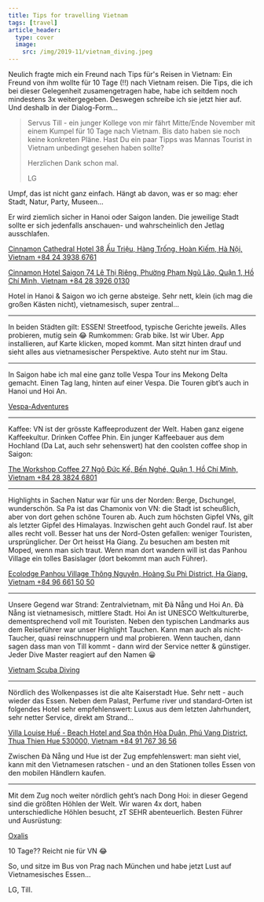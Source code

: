 ```yaml
---
title: Tips for travelling Vietnam
tags: [travel]
article_header:
  type: cover
  image:
    src: /img/2019-11/vietnam_diving.jpeg
---
```



Neulich fragte mich ein Freund nach Tips für's Reisen in Vietnam: Ein Freund von ihm wollte für 10 Tage (!!) nach Vietnam reisen. Die Tips, die ich bei dieser Gelegenheit zusamengetragen habe, habe ich seitdem noch mindestens 3x weitergegeben. Deswegen schreibe ich sie jetzt hier auf. Und deshalb in der Dialog-Form...

> Servus Till - ein junger Kollege von mir fährt Mitte/Ende November mit einem Kumpel für 10 Tage nach Vietnam.
> Bis dato haben sie noch keine konkreten Pläne. Hast Du ein paar Tipps was Mannas Tourist in Vietnam unbedingt gesehen haben sollte?
>
>Herzlichen Dank schon mal.
>
>LG

Umpf, das ist nicht ganz einfach. Hängt ab davon, was er so mag: eher Stadt, Natur, Party, Museen...

Er wird ziemlich sicher in Hanoi oder Saigon landen. Die jeweilige Stadt sollte er sich jedenfalls anschauen- und wahrscheinlich den Jetlag ausschlafen.

[Cinnamon Cathedral Hotel
38 Ấu Triệu, Hàng Trống, Hoàn Kiếm, Hà Nội, Vietnam
+84 24 3938 6761](https://goo.gl/maps/JtbFi8FVmn416DC27)

[Cinnamon Hotel Saigon
74 Lê Thị Riêng, Phường Phạm Ngũ Lão, Quận 1, Hồ Chí Minh, Vietnam
+84 28 3926 0130](https://goo.gl/maps/WFWoCD2ZUEgm2i9x5)

Hotel in Hanoi & Saigon wo ich gerne absteige. Sehr nett, klein (ich mag die großen Kästen nicht), vietnamesisch, super zentral...

---

In beiden Städten gilt: ESSEN! Streetfood, typische Gerichte jeweils. Alles probieren, mutig sein 😂
Rumkommen: Grab bike. Ist wir Uber. App installieren, auf Karte klicken, moped kommt. Man sitzt hinten drauf und sieht alles aus vietnamesischer Perspektive. Auto steht nur im Stau.

---

In Saigon habe ich mal eine ganz tolle Vespa Tour ins Mekong Delta gemacht. Einen Tag lang, hinten auf einer Vespa.
Die Touren gibt’s auch in Hanoi und Hoi An.

[Vespa-Adventures](https://vespaadventuretours.com)

---

Kaffee: VN ist der grösste Kaffeeproduzent der Welt. Haben ganz eigene Kaffeekultur. Drinken Coffee Phin. Ein junger Kaffeebauer aus dem Hochland (Da Lat, auch sehr sehenswert) hat den coolsten coffee shop in Saigon:

[The Workshop Coffee
27 Ngô Đức Kế, Bến Nghé, Quận 1, Hồ Chí Minh, Vietnam
+84 28 3824 6801](https://goo.gl/maps/uyV7neisEPLL8mgJA)

---

Highlights in Sachen Natur war für uns der Norden: Berge, Dschungel, wunderschön.
Sa Pa ist das Chamonix von VN: die Stadt ist scheußlich, aber von dort gehen schöne Touren ab. Auch zum höchsten Gipfel VNs, gilt als letzter Gipfel des Himalayas. Inzwischen geht auch Gondel rauf. Ist aber alles recht voll.
Besser hat uns der Nord-Osten gefallen: weniger Touristen, ursprünglicher. Der Ort heisst Ha Giang. Zu besuchen am besten mit Moped, wenn man sich traut.
Wenn man dort wandern will ist das Panhou Village ein tolles Basislager (dort bekommt man auch Führer).

[Ecolodge Panhou Village
Thông Nguyên, Hoàng Su Phì District, Ha Giang, Vietnam
+84 96 661 50 50](https://goo.gl/maps/BwKQgb6QLVN8prxy9)

---

Unsere Gegend war Strand: Zentralvietnam, mit Đà Nẵng und Hoi An.
Đà Nẵng ist vietnamesisch, mittlere Stadt.
Hoi An ist UNESCO Weltkulturerbe, dementsprechend voll mit Touristen.
Neben den typischen Landmarks aus dem Reiseführer war unser Highlight Tauchen. Kann man auch als nicht-Taucher, quasi reinschnuppern und mal probieren. Wenn tauchen, dann sagen dass man von Till kommt - dann wird der Service netter & günstiger. Jeder Dive Master reagiert auf den Namen 😀

[Vietnam Scuba Diving](http://vietnamscubadiving.com)

---

Nördlich des Wolkenpasses ist die alte Kaiserstadt Hue. Sehr nett - auch wieder das Essen.
Neben dem Palast, Perfume river und standard-Orten ist folgendes Hotel sehr empfehlenswert: Luxus aus dem letzten Jahrhundert, sehr netter Service, direkt am Strand...

[Villa Louise Huế - Beach Hotel and Spa
thôn Hòa Duân, Phú Vang District, Thua Thien Hue 530000, Vietnam
+84 91 767 36 56](https://goo.gl/maps/QrQpgRNayjeXdWYS7)

Zwischen Đà Nẵng und Hue ist der Zug empfehlenswert: man sieht viel, kann mit den Vietnamesen ratschen - und an den Stationen tolles Essen von den mobilen Händlern kaufen.

---

Mit dem Zug noch weiter nördlich geht’s nach Dong Hoi: in dieser Gegend sind die größten Höhlen der Welt. Wir waren 4x dort, haben unterschiedliche Höhlen besucht, zT SEHR abenteuerlich.
Besten Führer und Ausrüstung:

[Oxalis](oxalis.com.vn)

10 Tage?? Reicht nie für VN 😂

So, und sitze im Bus von Prag nach München und habe jetzt Lust auf Vietnamesisches Essen...

LG,
Till.
